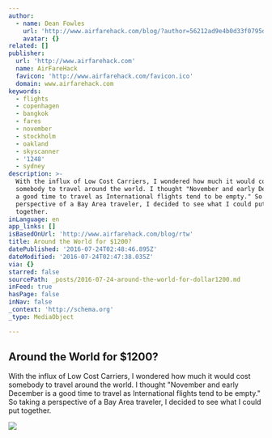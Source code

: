```yaml
---
author:
  - name: Dean Fowles
    url: 'http://www.airfarehack.com/blog/?author=56212ad9e4b0d33f0795dc44'
    avatar: {}
related: []
publisher:
  url: 'http://www.airfarehack.com'
  name: AirFareHack
  favicon: 'http://www.airfarehack.com/favicon.ico'
  domain: www.airfarehack.com
keywords:
  - flights
  - copenhagen
  - bangkok
  - fares
  - november
  - stockholm
  - oakland
  - skyscanner
  - '1248'
  - sydney
description: >-
  With the influx of Low Cost Carriers, I wondered how much it would cost
  somebody to travel around the world. I thought "November and early December is
  a good time to travel as International flights tend to be empty." So taking a
  perspective of a Bay Area traveler, I decided to see what I could put
  together.
inLanguage: en
app_links: []
isBasedOnUrl: 'http://www.airfarehack.com/blog/rtw'
title: Around the World for $1200?
datePublished: '2016-07-24T02:48:46.895Z'
dateModified: '2016-07-24T02:47:38.035Z'
via: {}
starred: false
sourcePath: _posts/2016-07-24-around-the-world-for-dollar1200.md
inFeed: true
hasPage: false
inNav: false
_context: 'http://schema.org'
_type: MediaObject

---
```

<article style=""><h1>Around the World for $1200?</h1><p>With the influx of Low Cost Carriers, I wondered how much it would cost somebody to travel around the world. I thought "November and early December is a good time to travel as International flights tend to be empty." So taking a perspective of a Bay Area traveler, I decided to see what I could put together.</p><img src="http://static1.squarespace.com/static/56212adae4b09f5c37efd429/56212eace4b0b82a1f9fd551/56212eb5e4b0c8b4f0507de9/1450612629113/?format=1000w" /></article>